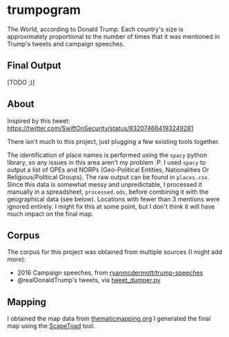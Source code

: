 # trumpogram
The World, according to Donald Trump. Each country's size is approximately proportional to the number of times that it was mentioned in Trump's tweets and campaign speeches.

## Final Output
\[TODO ;)\]

## About

Inspired by this tweet: https://twitter.com/SwiftOnSecurity/status/832074664193249281

There isn't much to this project, just plugging a few existing tools together.

The identification of place names is performed using the `spacy` python library, so any issues in this area aren't my problem :P.
I used `spacy` to output a list of GPEs and NORPs (Geo-Political Entities, Nationalities Or Religious/Political Groups).
The raw output can be found in `places.csv`. Since this data is somewhat messy and unpredictable, I processed it manually in a spreadsheet, `processed.ods`, before combining it with the geographical data (see below).
Locations with fewer than 3 mentions were ignored entirely. I might fix this at some point, but I don't think it will have much impact on the final map.

## Corpus
The corpus for this project was obtained from multiple sources (I might add more):

 - 2016 Campaign speeches, from [ryanmcdermott/trump-speeches](https://github.com/ryanmcdermott/trump-speeches)
 - @realDonaldTrump's tweets, via [tweet_dumper.py](https://gist.github.com/yanofsky/5436496)

## Mapping

I obtained the map data from [thematicmapping.org](http://thematicmapping.org/downloads/TM_WORLD_BORDERS_SIMPL-0.3.zip)
I generated the final map using the [ScapeToad](http://chorogram.choros.ch/scapetoad/) tool.
